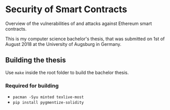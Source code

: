 # Security of Smart Contracts
Overview of the vulnerabilities of and attacks against Ethereum smart contracts.

This is my computer science bachelor's thesis, that was submitted on 1st of August 2018 at the University of Augsburg in Germany.

## Building the thesis
Use `make` inside the root folder to build the bachelor thesis.

### Required for building
* `pacman -Syu minted texlive-most`
* `pip install pygmentize-solidity`

